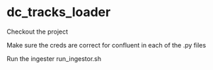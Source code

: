 # dc_tracks_loader

Checkout the project

Make sure the creds are correct for confluent in each of the .py files

Run the ingester run_ingestor.sh
